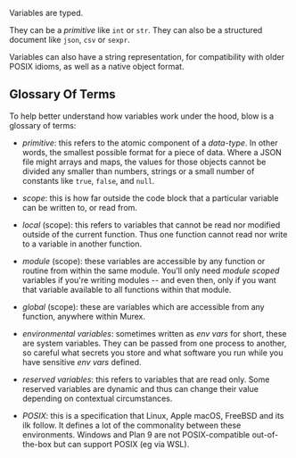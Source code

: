 Variables are typed.

They can be a _primitive_ like `int` or `str`. They can also be a structured
document like `json`, `csv` or `sexpr`.

Variables can also have a string representation, for compatibility with older
POSIX idioms, as well as a native object format.

## Glossary Of Terms

To help better understand how variables work under the hood, blow is a glossary
of terms:

* _primitive_: this refers to the atomic component of a _data-type_. In other
  words, the smallest possible format for a piece of data. Where a JSON file
  might arrays and maps, the values for those objects cannot be divided any
  smaller than numbers, strings or a small number of constants like `true`,
  `false`, and `null`.

* _scope_: this is how far outside the code block that a particular variable
  can be written to, or read from.

* _local_ (scope): this refers to variables that cannot be read nor modified
  outside of the current function. Thus one function cannot read nor write to a
  variable in another function.

* _module_ (scope): these variables are accessible by any function or routine
  from within the same module. You'll only need _module scoped_ variables if
  you're writing modules -- and even then, only if you want that variable
  available to all functions within that module.

* _global_ (scope): these are variables which are accessible from any function,
  anywhere within Murex.

* _environmental variables_: sometimes written as _env vars_ for short, these
  are system variables. They can be passed from one process to another, so
  careful what secrets you store and what software you run while you have
  sensitive _env vars_ defined.

* _reserved variables_: this refers to variables that are read only. Some
  reserved variables are dynamic and thus can change their value depending on
  contextual circumstances.

* _POSIX_: this is a specification that Linux, Apple macOS, FreeBSD and its ilk
  follow. It defines a lot of the commonality between these environments.
  Windows and Plan 9 are not POSIX-compatible out-of-the-box but can support
  POSIX (eg via WSL).